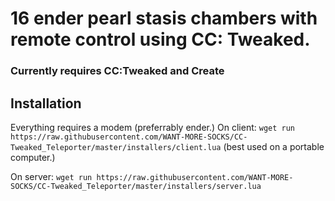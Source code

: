 # 16 ender pearl stasis chambers with remote control using CC: Tweaked.

### Currently requires CC:Tweaked and Create

## Installation
Everything requires a modem (preferrably ender.)
On client: `wget run https://raw.githubusercontent.com/WANT-MORE-SOCKS/CC-Tweaked_Teleporter/master/installers/client.lua` (best used on a portable computer.)

On server: `wget run https://raw.githubusercontent.com/WANT-MORE-SOCKS/CC-Tweaked_Teleporter/master/installers/server.lua`
